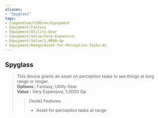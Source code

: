 ```yaml
---
aliases:
- "Spyglass"
tags:
- Compendium/CSRD/en/Equipment
- Equipment/Fantasy
- Equipment/Utility-Gear
- Equipment/Value/Very-Expensive
- Equipment/Value/1,0000-Gp
- Equipment/Range/Asset-for-Perception-Tasks-At
---
```


  
## Spyglass  
  
>This device grants an asset on perception tasks to see things at long range or longer.  
> **Options :** Fantasy, Utility Gear  
> **Value :** Very Expensive, 1,0000 Gp  
>>[!note] Features  
>> - Asset for perception tasks at range